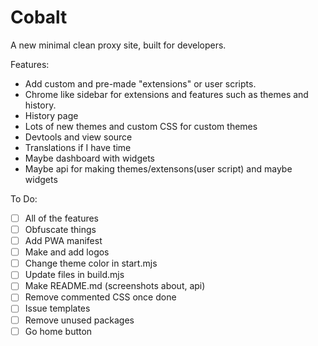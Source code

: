 # Cobalt
A new minimal clean proxy site, built for developers.

Features:
- Add custom and pre-made "extensions" or user scripts.
- Chrome like sidebar for extensions and features such as themes and history.
- History page
- Lots of new themes and custom CSS for custom themes
- Devtools and view source
- Translations if I have time
- Maybe dashboard with widgets
- Maybe api for making themes/extensons(user script) and maybe widgets

To Do:
- [ ] All of the features
- [ ] Obfuscate things
- [ ] Add PWA manifest
- [ ] Make and add logos
- [ ] Change theme color in start.mjs
- [ ] Update files in build.mjs
- [ ] Make README.md (screenshots about, api)
- [ ] Remove commented CSS once done
- [ ] Issue templates
- [ ] Remove unused packages
- [ ] Go home button